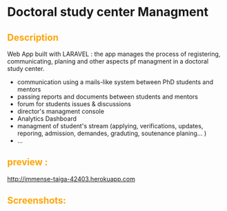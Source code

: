 # Doctoral study center Managment 
## <span style="color:orange"><strong>Description</strong></span>

 Web App built with LARAVEL : the app manages the process of registering, communicating, planing and other aspects pf managment in a doctoral study center.

- communication using a mails-like system between PhD students and mentors
- passing reports and documents between students and mentors
- forum for students issues & discussions
- director's managment console
- Analytics Dashboard
- managment of student's stream (applying, verifications, updates, reporing, admission, demandes, graduting, soutenance planing... )
- ...

## <span style="color:orange"><strong> preview : </strong></span>

http://immense-taiga-42403.herokuapp.com


## <span style="color:orange"><strong>Screenshots: </strong></span>

